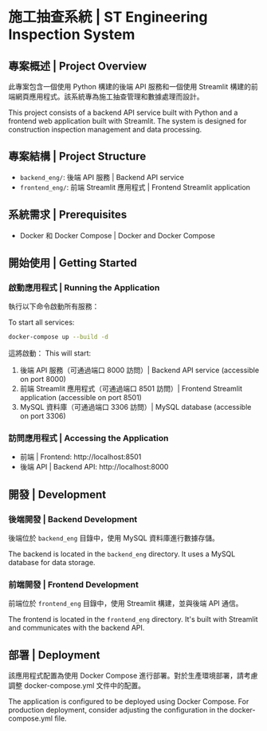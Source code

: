 # 施工抽查系統 | ST Engineering Inspection System

## 專案概述 | Project Overview
此專案包含一個使用 Python 構建的後端 API 服務和一個使用 Streamlit 構建的前端網頁應用程式。該系統專為施工抽查管理和數據處理而設計。

This project consists of a backend API service built with Python and a frontend web application built with Streamlit. The system is designed for construction inspection management and data processing.

## 專案結構 | Project Structure
- `backend_eng/`: 後端 API 服務 | Backend API service
- `frontend_eng/`: 前端 Streamlit 應用程式 | Frontend Streamlit application

## 系統需求 | Prerequisites
- Docker 和 Docker Compose | Docker and Docker Compose

## 開始使用 | Getting Started

### 啟動應用程式 | Running the Application
執行以下命令啟動所有服務：

To start all services:

```bash
docker-compose up --build -d
```

這將啟動：
This will start:
1. 後端 API 服務（可通過端口 8000 訪問）| Backend API service (accessible on port 8000)
2. 前端 Streamlit 應用程式（可通過端口 8501 訪問）| Frontend Streamlit application (accessible on port 8501)
3. MySQL 資料庫（可通過端口 3306 訪問）| MySQL database (accessible on port 3306)

### 訪問應用程式 | Accessing the Application
- 前端 | Frontend: http://localhost:8501
- 後端 API | Backend API: http://localhost:8000

## 開發 | Development

### 後端開發 | Backend Development
後端位於 `backend_eng` 目錄中，使用 MySQL 資料庫進行數據存儲。

The backend is located in the `backend_eng` directory. It uses a MySQL database for data storage.

### 前端開發 | Frontend Development
前端位於 `frontend_eng` 目錄中，使用 Streamlit 構建，並與後端 API 通信。

The frontend is located in the `frontend_eng` directory. It's built with Streamlit and communicates with the backend API.

## 部署 | Deployment
該應用程式配置為使用 Docker Compose 進行部署。對於生產環境部署，請考慮調整 docker-compose.yml 文件中的配置。

The application is configured to be deployed using Docker Compose. For production deployment, consider adjusting the configuration in the docker-compose.yml file.
